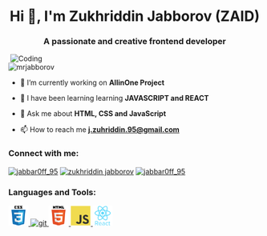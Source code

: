 <h1 align="center">Hi 👋, I'm Zukhriddin Jabborov (ZAID)</h1>
<h3 align="center">A passionate and creative frontend developer</h3>
<img align="right" alt="Coding" width="500" src="https://mir-s3-cdn-cf.behance.net/project_modules/max_1200/06f21a161921919.63cd7887d0a70.gif">

<p align="left"> <img src="https://komarev.com/ghpvc/?username=mrjabborov&label=Profile%20views&color=0e75b6&style=flat" alt="mrjabborov" /> </p>

- 🔭 I’m currently working on **AllinOne Project**

- 🌱 I have been learning learning **JAVASCRIPT and REACT**

- 💬 Ask me about **HTML, CSS and JavaScript**

- 📫 How to reach me **j.zuhriddin.95@gmail.com**

<h3 align="left">Connect with me:</h3>
<p align="left">
<a href="https://twitter.com/jabbar0ff_95" target="blank"><img align="center" src="https://raw.githubusercontent.com/rahuldkjain/github-profile-readme-generator/master/src/images/icons/Social/twitter.svg" alt="jabbar0ff_95" height="30" width="40" /></a>
<a href="https://fb.com/zukhriddin jabborov" target="blank"><img align="center" src="https://raw.githubusercontent.com/rahuldkjain/github-profile-readme-generator/master/src/images/icons/Social/facebook.svg" alt="zukhriddin jabborov" height="30" width="40" /></a>
<a href="https://instagram.com/jabbar0ff_95" target="blank"><img align="center" src="https://raw.githubusercontent.com/rahuldkjain/github-profile-readme-generator/master/src/images/icons/Social/instagram.svg" alt="jabbar0ff_95" height="30" width="40" /></a>
</p>

<h3 align="left">Languages and Tools:</h3>
<p align="left"> <a href="https://www.w3schools.com/css/" target="_blank" rel="noreferrer"> <img src="https://raw.githubusercontent.com/devicons/devicon/master/icons/css3/css3-original-wordmark.svg" alt="css3" width="40" height="40"/> </a> <a href="https://git-scm.com/" target="_blank" rel="noreferrer"> <img src="https://www.vectorlogo.zone/logos/git-scm/git-scm-icon.svg" alt="git" width="40" height="40"/> </a> <a href="https://www.w3.org/html/" target="_blank" rel="noreferrer"> <img src="https://raw.githubusercontent.com/devicons/devicon/master/icons/html5/html5-original-wordmark.svg" alt="html5" width="40" height="40"/> </a> <a href="https://developer.mozilla.org/en-US/docs/Web/JavaScript" target="_blank" rel="noreferrer"> <img src="https://raw.githubusercontent.com/devicons/devicon/master/icons/javascript/javascript-original.svg" alt="javascript" width="40" height="40"/> </a> <a href="https://reactjs.org/" target="_blank" rel="noreferrer"> <img src="https://raw.githubusercontent.com/devicons/devicon/master/icons/react/react-original-wordmark.svg" alt="react" width="40" height="40"/> </a> </p>
